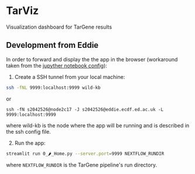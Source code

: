 # TarViz
Visualization dashboard for TarGene results

## Development from Eddie

In order to forward and display the the app in the browser (workaround taken from the [jupyther notebook config](https://docs.anaconda.com/anaconda/user-guide/tasks/remote-jupyter-notebook/)):

1. Create a SSH tunnel from your local machine:

```bash
ssh -fNL 9999:localhost:9999 wild-kb
```

or

```
ssh -fN s2042526@node2c17 -J s2042526@eddie.ecdf.ed.ac.uk -L 9999:localhost:9999 
```
where wild-kb is the node where the app will be running and is described in the ssh config file.

2. Run the app:

```bash
streamlit run 0_🌶_Home.py --server.port=9999 NEXTFLOW_RUNDIR
```

where `NEXTFLOW_RUNDIR` is the TarGene pipeline's run directory.